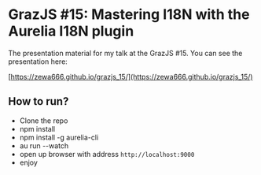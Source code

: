# GrazJS #15: Mastering I18N with the Aurelia I18N plugin 

The presentation material for my talk at the GrazJS #15.
You can see the presentation here:

[https://zewa666.github.io/grazjs_15/](https://zewa666.github.io/grazjs_15/)

## How to run?

* Clone the repo
* npm install
* npm install -g aurelia-cli
* au run --watch
* open up browser with address `http://localhost:9000`
* enjoy
